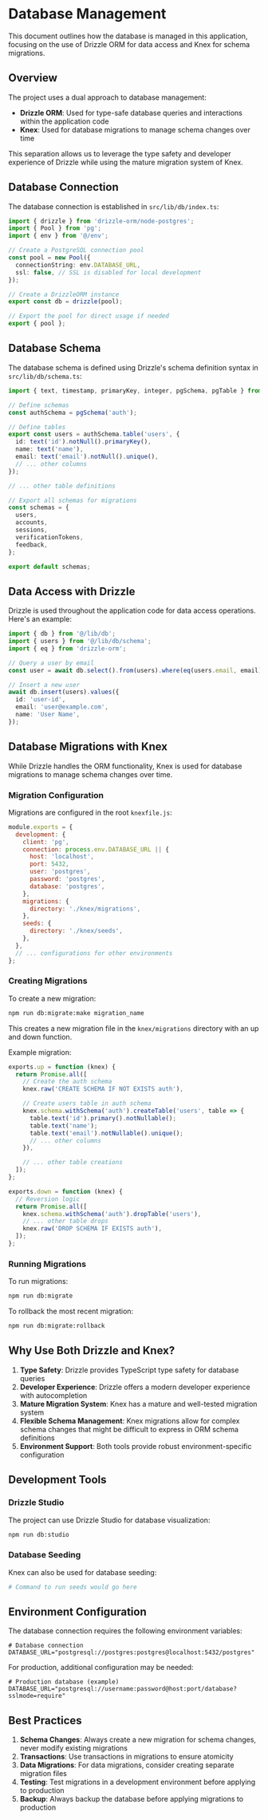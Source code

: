 # Database Management

This document outlines how the database is managed in this application, focusing on the use of Drizzle ORM for data access and Knex for schema migrations.

## Overview

The project uses a dual approach to database management:

- **Drizzle ORM**: Used for type-safe database queries and interactions within the application code
- **Knex**: Used for database migrations to manage schema changes over time

This separation allows us to leverage the type safety and developer experience of Drizzle while using the mature migration system of Knex.

## Database Connection

The database connection is established in `src/lib/db/index.ts`:

```typescript
import { drizzle } from 'drizzle-orm/node-postgres';
import { Pool } from 'pg';
import { env } from '@/env';

// Create a PostgreSQL connection pool
const pool = new Pool({
  connectionString: env.DATABASE_URL,
  ssl: false, // SSL is disabled for local development
});

// Create a DrizzleORM instance
export const db = drizzle(pool);

// Export the pool for direct usage if needed
export { pool };
```

## Database Schema

The database schema is defined using Drizzle's schema definition syntax in `src/lib/db/schema.ts`:

```typescript
import { text, timestamp, primaryKey, integer, pgSchema, pgTable } from 'drizzle-orm/pg-core';

// Define schemas
const authSchema = pgSchema('auth');

// Define tables
export const users = authSchema.table('users', {
  id: text('id').notNull().primaryKey(),
  name: text('name'),
  email: text('email').notNull().unique(),
  // ... other columns
});

// ... other table definitions

// Export all schemas for migrations
const schemas = {
  users,
  accounts,
  sessions,
  verificationTokens,
  feedback,
};

export default schemas;
```

## Data Access with Drizzle

Drizzle is used throughout the application code for data access operations. Here's an example:

```typescript
import { db } from '@/lib/db';
import { users } from '@/lib/db/schema';
import { eq } from 'drizzle-orm';

// Query a user by email
const user = await db.select().from(users).where(eq(users.email, email)).first();

// Insert a new user
await db.insert(users).values({
  id: 'user-id',
  email: 'user@example.com',
  name: 'User Name',
});
```

## Database Migrations with Knex

While Drizzle handles the ORM functionality, Knex is used for database migrations to manage schema changes over time.

### Migration Configuration

Migrations are configured in the root `knexfile.js`:

```javascript
module.exports = {
  development: {
    client: 'pg',
    connection: process.env.DATABASE_URL || {
      host: 'localhost',
      port: 5432,
      user: 'postgres',
      password: 'postgres',
      database: 'postgres',
    },
    migrations: {
      directory: './knex/migrations',
    },
    seeds: {
      directory: './knex/seeds',
    },
  },
  // ... configurations for other environments
};
```

### Creating Migrations

To create a new migration:

```bash
npm run db:migrate:make migration_name
```

This creates a new migration file in the `knex/migrations` directory with an up and down function.

Example migration:

```javascript
exports.up = function (knex) {
  return Promise.all([
    // Create the auth schema
    knex.raw('CREATE SCHEMA IF NOT EXISTS auth'),

    // Create users table in auth schema
    knex.schema.withSchema('auth').createTable('users', table => {
      table.text('id').primary().notNullable();
      table.text('name');
      table.text('email').notNullable().unique();
      // ... other columns
    }),

    // ... other table creations
  ]);
};

exports.down = function (knex) {
  // Reversion logic
  return Promise.all([
    knex.schema.withSchema('auth').dropTable('users'),
    // ... other table drops
    knex.raw('DROP SCHEMA IF EXISTS auth'),
  ]);
};
```

### Running Migrations

To run migrations:

```bash
npm run db:migrate
```

To rollback the most recent migration:

```bash
npm run db:migrate:rollback
```

## Why Use Both Drizzle and Knex?

1. **Type Safety**: Drizzle provides TypeScript type safety for database queries
2. **Developer Experience**: Drizzle offers a modern developer experience with autocompletion
3. **Mature Migration System**: Knex has a mature and well-tested migration system
4. **Flexible Schema Management**: Knex migrations allow for complex schema changes that might be difficult to express in ORM schema definitions
5. **Environment Support**: Both tools provide robust environment-specific configuration

## Development Tools

### Drizzle Studio

The project can use Drizzle Studio for database visualization:

```bash
npm run db:studio
```

### Database Seeding

Knex can also be used for database seeding:

```bash
# Command to run seeds would go here
```

## Environment Configuration

The database connection requires the following environment variables:

```
# Database connection
DATABASE_URL="postgresql://postgres:postgres@localhost:5432/postgres"
```

For production, additional configuration may be needed:

```
# Production database (example)
DATABASE_URL="postgresql://username:password@host:port/database?sslmode=require"
```

## Best Practices

1. **Schema Changes**: Always create a new migration for schema changes, never modify existing migrations
2. **Transactions**: Use transactions in migrations to ensure atomicity
3. **Data Migrations**: For data migrations, consider creating separate migration files
4. **Testing**: Test migrations in a development environment before applying to production
5. **Backup**: Always backup the database before applying migrations to production
